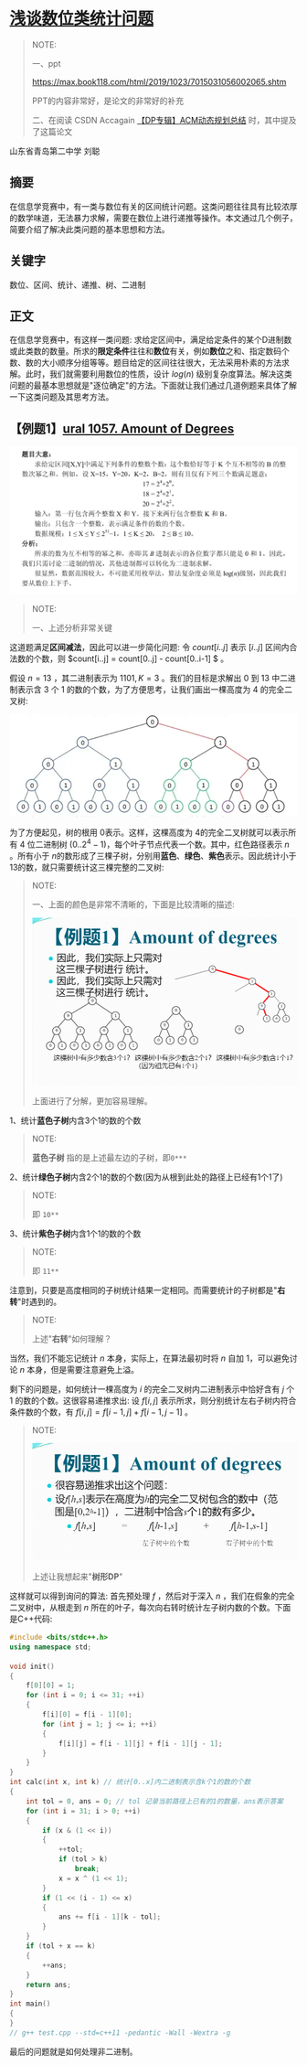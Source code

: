 # [浅谈数位类统计问题](https://www.gydoc.com/p-5722.html) 

> NOTE: 
>
> 一、ppt
>
> https://max.book118.com/html/2019/1023/7015031056002065.shtm
>
> PPT的内容非常好，是论文的非常好的补充
>
> 二、在阅读 CSDN Accagain  [【DP专辑】ACM动态规划总结](https://blog.csdn.net/cc_again/article/details/25866971?spm=1001.2014.3001.5502) 时，其中提及了这篇论文
>
> 

山东省青岛第二中学 刘聪

## 摘要

在信息学竞赛中，有一类与数位有关的区间统计问题。这类问题往往具有比较浓厚的数学味道，无法暴力求解，需要在数位上进行递推等操作。本文通过几个例子，简要介绍了解决此类问题的基本思想和方法。

## 关键字

数位、区间、统计、递推、树、二进制

## 正文

在信息学竞赛中，有这样一类问题: 求给定区间中，满足给定条件的某个D进制数或此类数的数量。所求的**限定条件**往往和**数位**有关，例如**数位**之和、指定数码个数、数的大小顺序分组等等。题目给定的区间往往很大，无法采用朴素的方法求解。此时，我们就需要利用数位的性质，设计 $log(n)$ 级别复杂度算法。解决这类问题的最基本思想就是"逐位确定"的方法。下面就让我们通过几道例题来具体了解一下这类问题及其思考方法。



## 【例题1】[ural 1057. Amount of Degrees](https://acm.timus.ru/problem.aspx?space=1&num=1057) 

![](./example-1-ural-1057.png)

> NOTE: 
>
> 一、上述分析非常关键
>
> 

这道题满足**区间减法**，因此可以进一步简化问题: 令 $count[i..j]$ 表示 $[i..j]$ 区间内合法数的个数，则 $count[i..j] = count[0..j] - count[0..i-1] $ 。

假设 $n=13$ ，其二进制表示为 $1101, K = 3$ 。我们的目标是求解出 $0$ 到 $13$ 中二进制表示含 $3$ 个 $1$ 的数的个数，为了方便思考，让我们画出一棵高度为 $4$ 的完全二叉树:

![](./complete-binary-tree.png)

为了方便起见，树的根用 $0$​​​​ 表示。这样，这棵高度为 $4$​​​​ 的完全二叉树就可以表示所有 $4$​​​​ 位二进制树 $(0..2^4 - 1)$​​​​，每个叶子节点代表一个数。其中，红色路径表示 $n$​​​​ 。所有小于 $n$​​​​ 的数形成了三棵子树，分别用**蓝色**、**绿色**、**紫色**表示。因此统计小于13的数，就只需要统计这三棵完整的二叉树:

> NOTE: 
>
> 一、上面的颜色是非常不清晰的，下面是比较清晰的描述:
>
> ![](./complete-binary-tree-tree-color.png)
>
> 上面进行了分解，更加容易理解。

1、统计**蓝色子树**内含3个1的数的个数

> NOTE: 
>
> **蓝色子树** 指的是上述最左边的子树，即`0***`

2、统计**绿色子树**内含2个1的数的个数(因为从根到此处的路径上已经有1个1了)

> NOTE: 
>
> 即 `10**`

3、统计**紫色子树**内含1个1的数的个数

> NOTE: 
>
> 即 `11**`

注意到，只要是高度相同的子树统计结果一定相同。而需要统计的子树都是"**右转**"时遇到的。

> NOTE: 
>
> 上述"**右转**"如何理解？

当然，我们不能忘记统计 $n$ 本身，实际上，在算法最初时将 $n$ 自加 $1$，可以避免讨论 $n$ 本身，但是需要注意避免上溢。

剩下的问题是，如何统计一棵高度为 $i$​ 的完全二叉树内二进制表示中恰好含有 $j$​ 个 $1$​ 的数的个数。这很容易递推求出: 设 $f[i, j]$ 表示所求，则分别统计左右子树内符合条件数的个数，有 $f[i, j] = f[i - 1, j] + f[i - 1, j - 1]$ 。

> NOTE:
>
> ![](./recurrence-relation-递归关系.png)
>
> 上述让我想起来"**树形DP**"
>
> 

这样就可以得到询问的算法: 首先预处理 $f$ ，然后对于深入 $n$ ，我们在假象的完全二叉树中，从根走到 $n$ 所在的叶子，每次向右转时统计左子树内数的个数。下面是C++代码:

```C++
#include <bits/stdc++.h>
using namespace std;

void init()
{
	f[0][0] = 1;
	for (int i = 0; i <= 31; ++i)
	{
		f[i][0] = f[i - 1][0];
		for (int j = 1; j <= i; ++i)
		{
			f[i][j] = f[i - 1][j] + f[i - 1][j - 1];
		}
	}
}
int calc(int x, int k) // 统计[0..x]内二进制表示含k个1的数的个数
{
	int tol = 0, ans = 0; // tol 记录当前路径上已有的1的数量，ans表示答案
	for (int i = 31; i > 0; ++i)
	{
		if (x & (1 << i))
		{
			++tol;
			if (tol > k)
				break;
			x = x ^ (1 << 1);
		}
		if (1 << (i - 1) <= x)
		{
			ans += f[i - 1][k - tol];
		}
	}
	if (tol + x == k)
	{
		++ans;
	}
	return ans;
}
int main()
{
}
// g++ test.cpp --std=c++11 -pedantic -Wall -Wextra -g


```

最后的问题就是如何处理非二进制。

